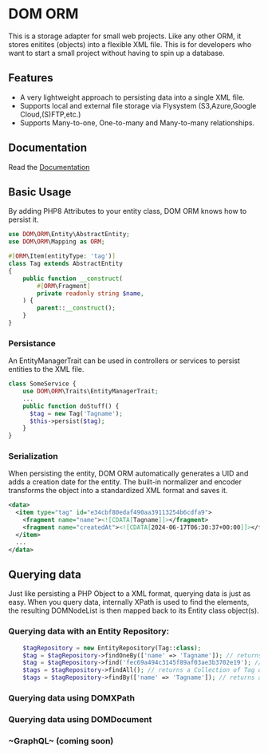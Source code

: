 # DOM ORM

This is a storage adapter for small web projects. Like any other ORM, it stores enitites (objects) into a flexible XML file. This is for developers who want to start a small project without having to spin up a database.

## Features

- A very lightweight approach to persisting data into a single XML file.
- Supports local and external file storage via Flysystem (S3,Azure,Google Cloud,(S)FTP,etc.)
- Supports Many-to-one, One-to-many and Many-to-many relationships.

## Documentation

Read the [Documentation](https://linktodocumentation)

## Basic Usage

By adding PHP8 Attributes to your entity class, DOM ORM knows how to persist it.

```php
use DOM\ORM\Entity\AbstractEntity;
use DOM\ORM\Mapping as ORM;

#[ORM\Item(entityType: 'tag')]
class Tag extends AbstractEntity
{
    public function __construct(
        #[ORM\Fragment]
        private readonly string $name,
    ) {
        parent::__construct();
    }
}
```

### Persistance

An EntityManagerTrait can be used in controllers or services to persist entities to the XML file.
```php
class SomeService {
    use DOM\ORM\Traits\EntityManagerTrait;
    ...
    public function doStuff() {
      $tag = new Tag('Tagname');
      $this->persist($tag);
    }
}
```

### Serialization

When persisting the entity, DOM ORM automatically generates a UID and adds a creation date for the entity.
The built-in normalizer and encoder transforms the object into a standardized XML format and saves it.

```xml
<data>
  <item type="tag" id="e34cbf80edaf490aa39113254b6cdfa9">
    <fragment name="name"><![CDATA[Tagname]]></fragment>
    <fragment name="createdAt"><![CDATA[2024-06-17T06:30:37+00:00]]></fragment>
  </item>
  ...
</data>
```

## Querying data

Just like persisting a PHP Object to a XML format, querying data is just as easy.
When you query data, internally XPath is used to find the elements, the resulting DOMNodeList is then mapped back to its Entity class object(s).

### Querying data with an Entity Repository:
```php
    $tagRepository = new EntityRepository(Tag::class);
    $tag = $tagRepository->findOneBy(['name' => 'Tagname']); // returns a single Tag object
    $tag = $tagRepository->find('fec69a494c3145f89af03ae3b3702e19'); // return a single Tag object
    $tags = $tagRepository->findAll(); // returns a Collection of Tag objects
    $tags = $tagRepository->findBy(['name' => 'Tagname']); // returns a Collection of Tag objects
```

### Querying data using DOMXPath

### Querying data using DOMDocument
### ~GraphQL~ (coming soon)